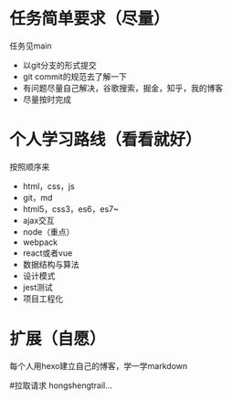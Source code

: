 # 任务简单要求（尽量）
任务见main
+ 以git分支的形式提交
+ git commit的规范去了解一下
+ 有问题尽量自己解决，谷歌搜索，掘金，知乎，我的博客
+ 尽量按时完成

# 个人学习路线（看看就好）
按照顺序来
+ html，css，js
+ git，md
+ html5，css3，es6，es7~
+ ajax交互
+ node（重点）
+ webpack
+ react或者vue
+ 数据结构与算法
+ 设计模式
+ jest测试
+ 项目工程化

# 扩展（自愿）
每个人用hexo建立自己的博客，学一学markdown

#拉取请求
hongshengtrail...
